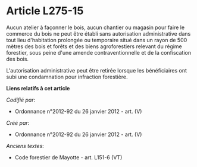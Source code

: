 # Article L275-15

Aucun atelier à façonner le bois, aucun chantier ou magasin pour faire le commerce du bois ne peut être établi sans
autorisation administrative dans tout lieu d'habitation prolongée ou temporaire situé dans un rayon de 500 mètres des bois et
forêts et des biens agroforestiers relevant du régime forestier, sous peine d'une amende contraventionnelle et de la
confiscation des bois.

L'autorisation administrative peut être retirée lorsque les bénéficiaires ont subi une condamnation pour infraction
forestière.

**Liens relatifs à cet article**

_Codifié par_:

  - Ordonnance n°2012-92 du 26 janvier 2012 - art. (V)

_Créé par_:

  - Ordonnance n°2012-92 du 26 janvier 2012 - art. (V)

_Anciens textes_:

  - Code forestier de Mayotte - art. L151-6 (VT)
